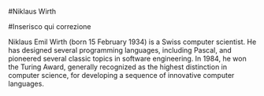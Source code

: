 #Niklaus Wirth

#Inserisco qui correzione


Niklaus Emil Wirth (born 15 February 1934) is a Swiss computer scientist. He has designed several programming languages, including Pascal, and pioneered several classic topics in software engineering. In 1984, he won the Turing Award, generally recognized as the highest distinction in computer science, for developing a sequence of innovative computer languages.